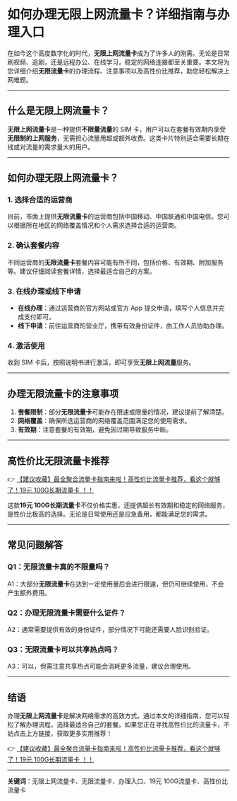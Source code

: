 # 如何办理无限上网流量卡？详细指南与办理入口

在如今这个高度数字化的时代，**无限上网流量卡**成为了许多人的刚需。无论是日常刷视频、追剧，还是远程办公、在线学习，稳定的网络连接都至关重要。本文将为您详细介绍**无限流量卡**的办理流程、注意事项以及高性价比推荐，助您轻松解决上网难题。

---

## 什么是无限上网流量卡？

**无限上网流量卡**是一种提供**不限量流量**的 SIM 卡，用户可以在套餐有效期内享受**无限制的上网服务**，无需担心流量用超或额外收费。这类卡片特别适合需要长期在线或对流量的需求量大的用户。

---

## 如何办理无限上网流量卡？

### 1. 选择合适的运营商
目前，市面上提供**无限流量卡**的运营商包括中国移动、中国联通和中国电信。您可以根据所在地区的网络覆盖情况和个人需求选择合适的运营商。

### 2. 确认套餐内容
不同运营商的**无限流量卡**套餐内容可能有所不同，包括价格、有效期、附加服务等。建议仔细阅读套餐详情，选择最适合自己的方案。

### 3. 在线办理或线下申请
- **在线办理**：通过运营商的官方网站或官方 App 提交申请，填写个人信息并完成支付即可。
- **线下申请**：前往运营商的营业厅，携带有效身份证件，由工作人员协助办理。

### 4. 激活使用
收到 SIM 卡后，按照说明书进行激活，即可享受**无限上网流量**服务。

---

## 办理无限流量卡的注意事项

1. **套餐限制**：部分**无限流量卡**可能存在限速或限量的情况，建议提前了解清楚。
2. **网络覆盖**：确保所选运营商的网络覆盖范围满足您的使用需求。
3. **有效期**：注意套餐的有效期，避免因过期导致服务中断。

---

## 高性价比无限流量卡推荐

👉 [【建议收藏】最全聚合流量卡指南来啦！高性价比流量卡推荐，看这个就够了！19元 100G长期流量卡 ！！](https://bit.ly/Liuliangka)

这款**19元 100G长期流量卡**不仅价格实惠，还提供超长有效期和稳定的网络服务，是性价比极高的选择。无论是日常使用还是应急备用，都能满足您的需求。

---

## 常见问题解答

### Q1：无限流量卡真的不限量吗？
A1：大部分**无限流量卡**在达到一定使用量后会进行限速，但仍可继续使用，不会产生额外费用。

### Q2：办理无限流量卡需要什么证件？
A2：通常需要提供有效的身份证件，部分情况下可能还需要人脸识别验证。

### Q3：无限流量卡可以共享热点吗？
A3：可以，但需注意共享热点可能会消耗更多流量，建议合理使用。

---

## 结语

办理**无限上网流量卡**是解决网络需求的高效方式。通过本文的详细指南，您可以轻松了解办理流程，选择最适合自己的套餐。如果您正在寻找高性价比的流量卡，不妨点击上方链接，获取更多实用推荐！

👉 [【建议收藏】最全聚合流量卡指南来啦！高性价比流量卡推荐，看这个就够了！19元 100G长期流量卡 ！！](https://bit.ly/Liuliangka)

---

**关键词**：无限上网流量卡、无限流量卡、办理入口、19元 100G流量卡、高性价比流量卡